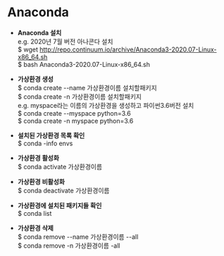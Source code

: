 # Anaconda
- **Anaconda 설치**  
e.g. 2020년 7월 버전 아나콘다 설치  
$ wget http://repo.continuum.io/archive/Anaconda3-2020.07-Linux-x86_64.sh  
$ bash Anaconda3-2020.07-Linux-x86_64.sh

- **가상환경 생성**  
$ conda create --name 가상환경이름 설치할패키지  
$ conda create -n 가상환경이름 설치할패키지  
e.g. myspace라는 이름의 가상환경을 생성하고 파이썬3.6버전 설치  
$ conda create --myspace python=3.6  
$ conda create -n myspace python=3.6

- **설치된 가상환경 목록 확인**  
$ conda -info envs  

- **가상환경 활성화**  
$ conda activate 가상환경이름

- **가상환경 비활성화**  
$ conda deactivate 가상환경이름

- **가상환경에 설치된 패키지들 확인**  
$ conda list

- **가상환경 삭제**  
$ conda remove --name 가상환경이름 --all  
$ conda remove -n 가상환경이름 -all


